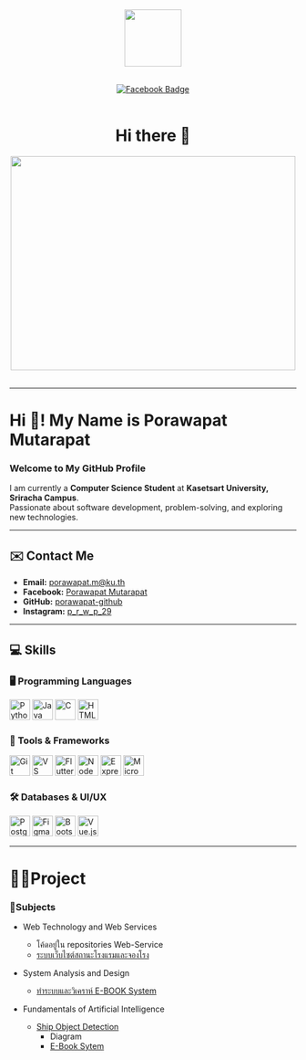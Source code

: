 
<br><div id="header" align="center">
  <img src="https://media.giphy.com/media/M9gbBd9nbDrOTu1Mqx/giphy.gif" width="100"/>
</div><br>

<div id="badges" align="center">
  <a href="https://www.facebook.com/porawapat.mutarapat">
    <img src="https://img.shields.io/badge/Facebook-%231877F2.svg?style=for-the-badge&logo=Facebook&logoColor=white" alt="Facebook Badge"/>
  </a>
</div><br>

<div align="center">
  <h1>Hi there 👋</h1>
</div>

<div align="center">
  <img src="https://media3.giphy.com/media/v1.Y2lkPTc5MGI3NjExbGgxaGs0bHNrYzZtbzJwaGh2b3M1ODlhMXl2ZGZ0OTg5aDB0Mmk3ZiZlcD12MV9pbnRlcm5hbF9naWZfYnlfaWQmY3Q9Zw/SWoSkN6DxTszqIKEqv/giphy.gif" width="500" height="375"/>
</div><br>


---



# Hi 👋! My Name is Porawapat Mutarapat  
### Welcome to My GitHub Profile  

I am currently a **Computer Science Student** at **Kasetsart University, Sriracha Campus**.  
Passionate about software development, problem-solving, and exploring new technologies.  

---

## ✉️ Contact Me  

- **Email:** [porawapat.m@ku.th](mailto:porawapat.m@ku.th)  
- **Facebook:** [Porawapat Mutarapat](https://www.facebook.com/porawapat.mutarapat)  
- **GitHub:** [porawapat-github](https://www.github.com/porawapat-github)  
- **Instagram:** [p_r_w_p_29](http://www.instagram.com/p_r_w_p_29)  

---

## 💻 Skills  

### 🖥️ Programming Languages  
<p align="left">
  <a href="https://www.python.org/" target="_blank"><img src="https://raw.githubusercontent.com/danielcranney/readme-generator/main/public/icons/skills/python-colored.svg" width="36" height="36" alt="Python" /></a>
  <a href="https://www.oracle.com/java/" target="_blank"><img src="https://raw.githubusercontent.com/danielcranney/readme-generator/main/public/icons/skills/java-colored.svg" width="36" height="36" alt="Java" /></a>
  <a href="https://docs.microsoft.com/en-us/cpp/?view=msvc-170" target="_blank"><img src="https://raw.githubusercontent.com/danielcranney/readme-generator/main/public/icons/skills/c-colored.svg" width="36" height="36" alt="C" /></a>
  <a href="https://developer.mozilla.org/en-US/docs/Glossary/HTML5" target="_blank"><img src="https://raw.githubusercontent.com/danielcranney/readme-generator/main/public/icons/skills/html5-colored.svg" width="36" height="36" alt="HTML5" /></a>
</p>

### 🔧 Tools & Frameworks  
<p align="left">
  <a href="https://git-scm.com/" target="_blank"><img src="https://raw.githubusercontent.com/danielcranney/readme-generator/main/public/icons/skills/git-colored.svg" width="36" height="36" alt="Git" /></a>
  <a href="https://code.visualstudio.com/" target="_blank"><img src="https://raw.githubusercontent.com/danielcranney/readme-generator/main/public/icons/skills/visualstudiocode.svg" width="36" height="36" alt="VS Code" /></a>
  <a href="https://flutter.dev/" target="_blank"><img src="https://raw.githubusercontent.com/danielcranney/readme-generator/main/public/icons/skills/flutter-colored.svg" width="36" height="36" alt="Flutter" /></a>
  <a href="https://nodejs.org/en/" target="_blank"><img src="https://raw.githubusercontent.com/danielcranney/readme-generator/main/public/icons/skills/nodejs-colored.svg" width="36" height="36" alt="NodeJS" /></a>
  <a href="https://expressjs.com/" target="_blank"><img src="https://raw.githubusercontent.com/danielcranney/readme-generator/main/public/icons/skills/express-colored.svg" width="36" height="36" alt="Express" /></a>
  <a href="https://www.microsoft.com/en/microsoft-365" target="_blank"><img src="https://cdn.brandfetch.io/idsWBrtc_i/theme/dark/symbol.svg?c=1dxbfHSJFAPEGdCLU4o5B" width="36" height="36" alt="Microsoft 365" /></a>
</p>

### 🛠️ Databases & UI/UX  
<p align="left">
  <a href="https://www.postgresql.org/" target="_blank"><img src="https://raw.githubusercontent.com/danielcranney/readme-generator/main/public/icons/skills/postgresql-colored.svg" width="36" height="36" alt="PostgreSQL" /></a>
  <a href="https://www.figma.com/" target="_blank"><img src="https://raw.githubusercontent.com/danielcranney/readme-generator/main/public/icons/skills/figma-colored.svg" width="36" height="36" alt="Figma" /></a>
  <a href="https://getbootstrap.com/" target="_blank"><img src="https://raw.githubusercontent.com/danielcranney/readme-generator/main/public/icons/skills/bootstrap-colored.svg" width="36" height="36" alt="Bootstrap" /></a>
  <a href="https://vuejs.org/" target="_blank"><img src="https://raw.githubusercontent.com/danielcranney/readme-generator/main/public/icons/skills/vuejs-colored.svg" width="36" height="36" alt="Vue.js" /></a>
</p>

---

# 🤼‍♂️Project
### 📖Subjects
- Web Technology and Web Services
  - โค้ดอยู่ใน repositories Web-Service 
  - [ระบบเว็บไซต์สถานะโรงแรมและจองโรง](group_work/NOVA-20GALAXY-20HOTEL.pdf)

- System Analysis and Design
  - [ทำระบบและวิเคราห์ E-BOOK System](group_work/System-Analysis.pdf)

- Fundamentals of Artificial Intelligence
  - [Ship Object Detection](Ship.pdf)
    - Diagram
    - [E-Book Sytem](https://app.diagrams.net/#G16PMTtykk9-gkR5ZHgBDst-vpgVY-uSKl#%7B%22pageId%22%3A%22JPmPAqn0E3lG4BfRR4UJ%22%7D)










